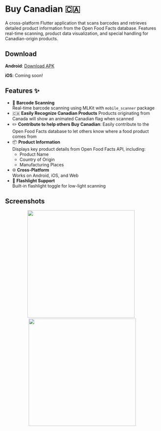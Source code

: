 # Buy Canadian 🇨🇦

A cross-platform Flutter application that scans barcodes and retrieves detailed product information from the Open Food Facts database. Features real-time scanning, product data visualization, and special handling for Canadian-origin products.

## Download

**Android**: [Download APK](https://github.com/Buy-Canadian/buy-canadian/releases/latest)

**iOS**: Coming soon!

## Features ✨

- 📸 **Barcode Scanning**  
  Real-time barcode scanning using MLKit with `mobile_scanner` package
- 🇨🇦 **Easily Recognize Canadian Products**
  Products originating from Canada will show an animated Canadian flag when scanned
- ✏️ **Contribute to help others Buy Canadian**:
  Easily contribute to the Open Food Facts database to let others know where a food product comes from
- 📦 **Product Information**  
  Displays key product details from Open Food Facts API, including:
  - Product Name
  - Country of Origin
  - Manufacturing Places
- 🌐 **Cross-Platform**  
  Works on Android, iOS, and Web
- 🔦 **Flashlight Support**  
  Built-in flashlight toggle for low-light scanning

## Screenshots

<p align="center">
<img src="https://github.com/user-attachments/assets/d8498668-d067-4c54-bc03-6ca9c375a708" width="350">
&nbsp;
<img src="https://github.com/user-attachments/assets/3f15021b-f408-496f-bb2f-db53b6e1d823" width="350">
</p>

